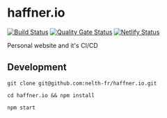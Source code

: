 # haffner.io

[![Build Status](https://travis-ci.org/nelth-fr/haffner.io.svg?branch=master)](https://travis-ci.org/nelth-fr/haffner.io)
[![Quality Gate Status](https://sonarcloud.io/api/project_badges/measure?project=nelth-fr_haffner.io&metric=alert_status)](https://sonarcloud.io/dashboard?id=nelth-fr_haffner.io)
[![Netlify Status](https://api.netlify.com/api/v1/badges/dc414cbf-402d-4ee6-87a3-997935441a3c/deploy-status)](https://app.netlify.com/sites/haffner-io/deploys)

Personal website and it's CI/CD

## Development

`git clone git@github.com:nelth-fr/haffner.io.git`

`cd haffner.io && npm install`

`npm start`
